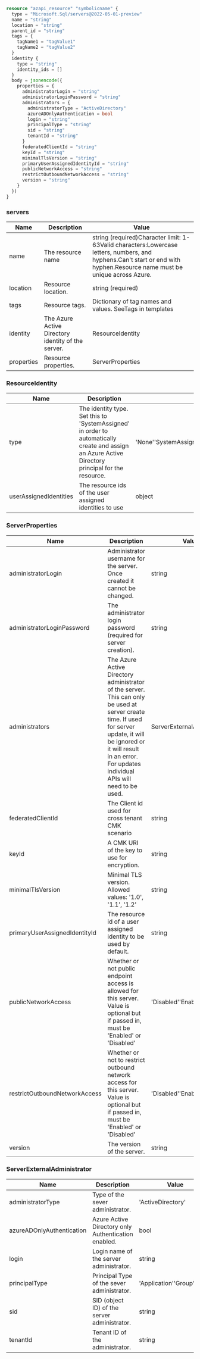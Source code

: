 ```terraform
resource "azapi_resource" "symbolicname" {
  type = "Microsoft.Sql/servers@2022-05-01-preview"
  name = "string"
  location = "string"
  parent_id = "string"
  tags = {
    tagName1 = "tagValue1"
    tagName2 = "tagValue2"
  }
  identity {
    type = "string"
    identity_ids = []
  }
  body = jsonencode({
    properties = {
      administratorLogin = "string"
      administratorLoginPassword = "string"
      administrators = {
        administratorType = "ActiveDirectory"
        azureADOnlyAuthentication = bool
        login = "string"
        principalType = "string"
        sid = "string"
        tenantId = "string"
      }
      federatedClientId = "string"
      keyId = "string"
      minimalTlsVersion = "string"
      primaryUserAssignedIdentityId = "string"
      publicNetworkAccess = "string"
      restrictOutboundNetworkAccess = "string"
      version = "string"
    }
  })
}

```

### servers

| Name | Description | Value |
|-|-|-|
| name | The resource name | string (required)Character limit: 1-63Valid characters:Lowercase letters, numbers, and hyphens.Can't start or end with hyphen.Resource name must be unique across Azure. |
| location | Resource location. | string (required) |
| tags | Resource tags. | Dictionary of tag names and values. SeeTags in templates |
| identity | The Azure Active Directory identity of the server. | ResourceIdentity |
| properties | Resource properties. | ServerProperties |


### ResourceIdentity

| Name | Description | Value |
|-|-|-|
| type | The identity type. Set this to 'SystemAssigned' in order to automatically create and assign an Azure Active Directory principal for the resource. | 'None''SystemAssigned''SystemAssigned,UserAssigned''UserAssigned' |
| userAssignedIdentities | The resource ids of the user assigned identities to use | object |


### ServerProperties

| Name | Description | Value |
|-|-|-|
| administratorLogin | Administrator username for the server. Once created it cannot be changed. | string |
| administratorLoginPassword | The administrator login password (required for server creation). | string |
| administrators | The Azure Active Directory administrator of the server. This can only be used at server create time. If used for server update, it will be ignored or it will result in an error. For updates individual APIs will need to be used. | ServerExternalAdministrator |
| federatedClientId | The Client id used for cross tenant CMK scenario | string |
| keyId | A CMK URI of the key to use for encryption. | string |
| minimalTlsVersion | Minimal TLS version. Allowed values: '1.0', '1.1', '1.2' | string |
| primaryUserAssignedIdentityId | The resource id of a user assigned identity to be used by default. | string |
| publicNetworkAccess | Whether or not public endpoint access is allowed for this server.  Value is optional but if passed in, must be 'Enabled' or 'Disabled' | 'Disabled''Enabled' |
| restrictOutboundNetworkAccess | Whether or not to restrict outbound network access for this server.  Value is optional but if passed in, must be 'Enabled' or 'Disabled' | 'Disabled''Enabled' |
| version | The version of the server. | string |


### ServerExternalAdministrator

| Name | Description | Value |
|-|-|-|
| administratorType | Type of the sever administrator. | 'ActiveDirectory' |
| azureADOnlyAuthentication | Azure Active Directory only Authentication enabled. | bool |
| login | Login name of the server administrator. | string |
| principalType | Principal Type of the sever administrator. | 'Application''Group''User' |
| sid | SID (object ID) of the server administrator. | string |
| tenantId | Tenant ID of the administrator. | string |


